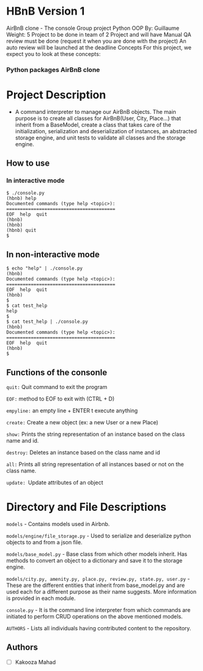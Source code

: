 # HBnB Version 1
AirBnB clone - The console Group project Python OOP By: Guillaume Weight: 5 Project to be done in team of 2  Project and  will  have  Manual QA review must be done (request it when you are done with the project) An auto review will be launched at the deadline Concepts For this project, we expect you to look at these concepts:

### Python packages AirBnB clone


# Project Description
- A command interpreter to manage our AirBnB objects. The main purpose is to create all classes for AirBnB(User, City, Place...) that inherit from a BaseModel, create a class that takes care of the initialization, serialization and deserialization of instances, an abstracted storage engine, and unit tests to validate all classes and the storage engine.


## How to use
### In interactive mode
```
$ ./console.py
(hbnb) help
Documented commands (type help <topic>):
========================================
EOF  help  quit
(hbnb)
(hbnb)
(hbnb) quit
$
```

## In non-interactive mode
```
$ echo "help" | ./console.py
(hbnb)
Documented commands (type help <topic>):
========================================
EOF  help  quit
(hbnb)
$
$ cat test_help
help
$
$ cat test_help | ./console.py
(hbnb)
Documented commands (type help <topic>):
========================================
EOF  help  quit
(hbnb)
$
```

## Functions of the consonle
```quit:``` Quit command to exit the program

```EOF:``` method to EOF to exit with (CTRL + D)

```empyline:``` an empty line + ENTER t execute anything

```create:``` Create a new object (ex: a new User or a new Place)

```show:``` Prints the string representation of an instance based on the class name and id.

```destroy:``` Deletes an instance based on the class name and id

```all:``` Prints all string representation of all instances based or not on the class name.

```update: ```Update attributes of an object

# Directory and File Descriptions
```models``` - Contains models used in Airbnb.

```models/engine/file_storage.py``` - Used to serialize and deserialize python objects to and from a json file.

```models/base_model.py``` - Base class from which other models inherit. Has methods to convert an object to a dictionary and save it to the storage engine.

```models/city.py, amenity.py, place.py, review.py, state.py, user.py``` - These are the different entities that inherit from base_model.py and are used each for a different purpose as their name suggests. More information is provided in each module.

```console.py``` - It is the command line interpreter from which commands are initiated to perform CRUD operations on the above mentioned models.

```AUTHORS``` - Lists all individuals having contributed content to the repository.

## Authors

- [ ] Kakooza Mahad